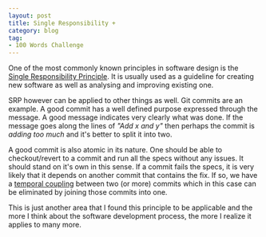 ```yaml
---
layout: post
title: Single Responsibility +
category: blog
tag:
- 100 Words Challenge
---
```

One of the most commonly known principles in software design is the [Single Responsibility Principle](https://en.wikipedia.org/wiki/Single_responsibility_principle). It is usually used as a guideline for creating new software as well as analysing and improving existing one.

SRP however can be applied to other things as well. Git commits are an example. A good commit has a well defined purpose expressed through the message. A good message indicates very clearly what was done. If the message goes along the lines of _"Add x and y"_ then perhaps the commit is _adding too much_ and it's better to split it into two.

A good commit is also atomic in its nature. One should be able to checkout/revert to a commit and run all the specs without any issues. It should stand on it's own in this sense. If a commit fails the specs, it is very likely that it depends on another commit that contains the fix. If so, we have a [temporal coupling](http://blog.ploeh.dk/2011/05/24/DesignSmellTemporalCoupling/) between two (or more) commits which in this case can be eliminated by joining those commits into one.

This is just another area that I found this principle to be applicable and the more I think about the software development process, the more I realize it applies to many more.
